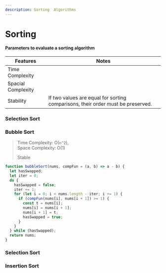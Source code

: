 ```yaml
---
description: Sorting  Algorithms
---
```


# Sorting

#### Parameters to evaluate a sorting algorithm

| Features           | Notes                                                                           |
| ------------------ | ------------------------------------------------------------------------------- |
| Time Complexity    |                                                                                 |
| Spacial Complexity |                                                                                 |
| Stability          | If two values are equal for sorting comparisons, their order must be preserved. |

### Selection Sort



### Bubble Sort

> Time Complexity: O(`n^2`), \
> Space Complexity: O(1)
>
> Stable

```javascript
function bubbleSort(nums, compFun = (a, b) => a - b) {
  let hasSwapped;
  let iter = 0;
  do {
    hasSwapped = false;
    iter += 1;
    for (let i = 0; i < nums.length - iter; i += 1) {
      if (compFun(nums[i], nums[i + 1]) >= 1) {
        const t = nums[i];
        nums[i] = nums[i + 1];
        nums[i + 1] = t;
        hasSwapped = true;
      }
    }
  } while (hasSwapped);
  return nums;
}
```

### Selection Sort

### Insertion Sort
